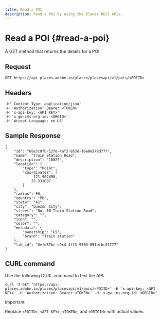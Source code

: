```yaml
---
title: Read a POI
description: Read a POI by using the Places REST APIs.
---
```


# Read a POI {#read-a-poi}

A GET method that returns the details for a POI.

## Request

```text
GET https://api-places.adobe.io/places/placesapi/v1/pois/<POIID>
```

## Headers

```text
-H' Content-Type: application/json'  
-H 'Authorization: Bearer <TOKEN>'  
-H 'x-api-key: <API KEY>'  
-H 'x-gw-ims-org-id: <ORGID>'  
-H 'Accept-Language: en-US'
```

## Sample Response

```text
{
    "id": "66e3c0fb-12fe-4af2-863e-16e0e578d777",
    "name": "Train Station Road",
    "description": "18827",
    "location": {
        "type": "Point",
        "coordinates": [
            -121.902498,
            37.331087
        ]
    },
    "radius": 66,
    "country": "PH",
    "state": "41",
    "city": "Quezon City",
    "street": "No. 10 Train Station Road",
    "category": "",
    "icon": "",
    "color": "",
    "metadata": {
        "ownership": "LS",
        "brand": "Train station"
    },
    "lib_id": "6efd87bc-c9c4-4ff3-9503-051bfbc81777"
}
```

## CURL command

Use the following CURL command to test the API:

```text
curl -X GET 'https://api-places.adobe.io/places/placesapi/v1/pois/<POIID>' -H 'x-api-key: <API KEY>' -H 'Authorization: Bearer <TOKEN>' -H 'x-gw-ims-org-id: <ORGID>'
```

>[!IMPORTANT]
>
>Replace `<POIID>`, `<API KEY>`, `<TOKEN>`, and `<ORIGIN>` with actual values.

